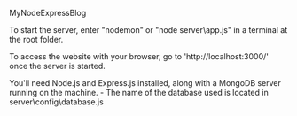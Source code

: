 MyNodeExpressBlog

To start the server, enter "nodemon" or "node server\app.js" in a terminal at the root folder.

To access the website with your browser, go to 'http://localhost:3000/' once the server is started.

You'll need Node.js and Express.js installed, along with a MongoDB server running on the machine.
	- The name of the database used is located in server\config\database.js
